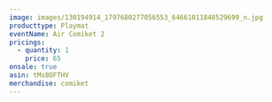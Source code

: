 ```yaml
---
image: images/130194914_1797680277056553_64661011848529699_n.jpg
producttype: Playmat
eventName: Air Comiket 2
pricings:
  - quantity: 1
    price: 65
onsale: true
asin: tMs8OFTHV
merchandise: comiket
---
```

